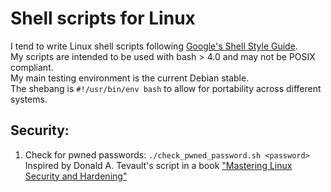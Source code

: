 # Shell scripts for Linux
I tend to write Linux shell scripts following [Google's Shell Style Guide](https://google.github.io/styleguide/shellguide.html).  
My scripts are intended to be used with bash > 4.0 and may not be POSIX compliant.  
My main testing environment is the current Debian stable.  
The shebang is `#!/usr/bin/env bash` to allow for portability across different systems.

## Security:
1. Check for pwned passwords: `./check_pwned_password.sh <password>`   
  Inspired by Donald A. Tevault's script in a book ["Mastering Linux Security and Hardening"](https://www.packtpub.com/product/mastering-linux-security-and-hardening-third-edition/9781837630516)

